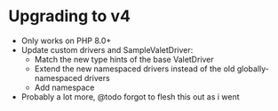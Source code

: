 # Upgrading to v4

- Only works on PHP 8.0+
- Update custom drivers and SampleValetDriver:
    - Match the new type hints of the base ValetDriver
    - Extend the new namespaced drivers instead of the old globally-namespaced drivers
    - Add namespace
- Probably a lot more, @todo forgot to flesh this out as i went
